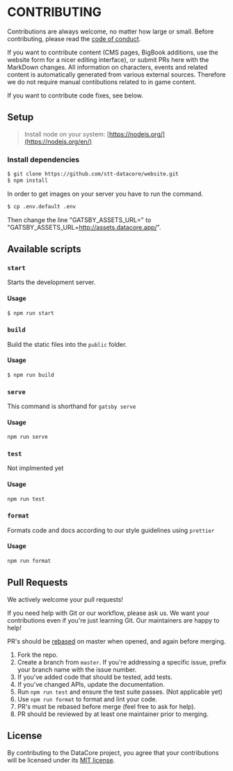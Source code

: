# CONTRIBUTING

Contributions are always welcome, no matter how large or small. Before contributing,
please read the [code of conduct](CODE_OF_CONDUCT.md).

If you want to contribute content (CMS pages, BigBook additions, use the website form for a nicer editing interface), or submit PRs here with the MarkDown changes. All information on characters, events and related content is automatically generated from various external sources. Therefore we do not require manual contibutions related to in game content.  

If you want to contribute code fixes, see below.

## Setup

> Install node on your system: [https://nodejs.org/](https://nodejs.org/en/)

### Install dependencies

```sh
$ git clone https://github.com/stt-datacore/website.git
$ npm install 
```

In order to get images on your server you have to run the command. 
```sh
$ cp .env.default .env
```
Then change the line "GATSBY_ASSETS_URL=" to "GATSBY_ASSETS_URL=http://assets.datacore.app/".

## Available scripts

### `start`

Starts the development server.

#### Usage

```sh
$ npm run start
```

### `build`

Build the static files into the `public` folder.

#### Usage

```sh
$ npm run build
```

### `serve`

This command is shorthand for `gatsby serve` 

#### Usage

```sh
npm run serve
```

### `test`

Not implmented yet

#### Usage

```sh
npm run test
```

### `format`

Formats code and docs according to our style guidelines using `prettier`

#### Usage

```sh
npm run format
```

## Pull Requests

We actively welcome your pull requests!

If you need help with Git or our workflow, please ask us. We want your contributions even if you're just learning Git. Our maintainers are happy to help!

PR's should be [rebased](https://www.atlassian.com/git/tutorials/merging-vs-rebasing) on master when opened, and again before merging.

1. Fork the repo.
2. Create a branch from `master`. If you're addressing a specific issue, prefix your branch name with the issue number.
2. If you've added code that should be tested, add tests.
3. If you've changed APIs, update the documentation.
4. Run `npm run test` and ensure the test suite passes. (Not applicable yet)
5. Use `npm run format` to format and lint your code.
6. PR's must be rebased before merge (feel free to ask for help).
7. PR should be reviewed by at least one maintainer prior to merging.

## License

By contributing to the DataCore project, you agree that your contributions will be licensed under its [MIT license](LICENSE).
